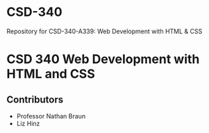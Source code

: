 # CSD-340
Repository for CSD-340-A339: Web Development with HTML &amp; CSS
# CSD 340 Web Development with HTML and CSS
## Contributors
 - Professor Nathan Braun
 - Liz Hinz
